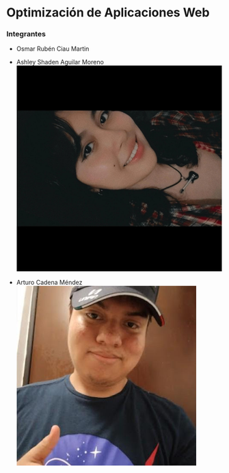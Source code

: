 # Optimización de Aplicaciones Web
### Integrantes
- Osmar Rubén Ciau Martin

- Ashley Shaden Aguilar Moreno
![alt text](https://github.com/arturocadenamendez06/proyectoOAW/blob/main/Fotos/Shaden.jpeg)

- Arturo Cadena Méndez
![alt text](https://github.com/arturocadenamendez06/proyectoOAW/blob/main/Fotos/Arturo.jpeg)
